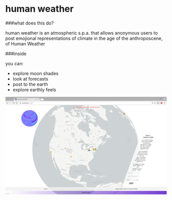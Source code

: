# human weather

###what does this do?
 
human weather is an atmospheric s.p.a. that allows anonymous users to post emojional representations of climate in the age of the anthroposcene, of Human Weather

###inside

you can:
* explore moon shades
* look at forecasts
* post to the earth
* explore earthly feels

![screenshot](https://github.com/fredanada/human-weather/raw/master/public/image/screenshot.png)
